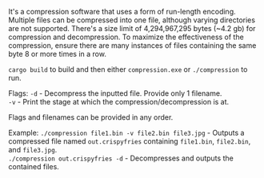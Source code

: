 It's a compression software that uses a form of run-length encoding. Multiple files can be compressed into one file, although varying directories are not supported. There's a size limit of 4,294,967,295 bytes (~4.2 gb) for compression and decompression. To maximize the effectiveness of the compression, ensure there are many instances of files containing the same byte 8 or more times in a row.

`cargo build` to build and then either `compression.exe` or `./compression` to run.

Flags:
`-d` - Decompress the inputted file. Provide only 1 filename.  
`-v` - Print the stage at which the compression/decompression is at.

Flags and filenames can be provided in any order.

Example:
`./compression file1.bin -v file2.bin file3.jpg` - Outputs a compressed file named `out.crispyfries` containing `file1.bin`, `file2.bin`, and `file3.jpg`.  
`./compression out.crispyfries -d` - Decompresses and outputs the contained files.